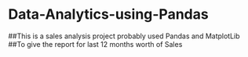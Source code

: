 # Data-Analytics-using-Pandas
##This is a sales analysis project probably used Pandas and MatplotLib
##To give the report for last 12 months worth of Sales
